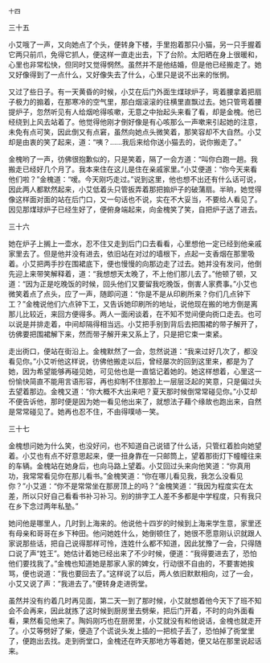     十四 

   三十五

   小艾哦了一声，又向她点了个头，便转身下楼，手里抱着那只小猫，另一只手握着它两只前爪，免得它抓人，便这样一直走出去，下了台阶。太阳晒在身上很暖和，心里也非常松快，但同时又觉得惘然。虽然并不是他结婚，但是他已经搬走了。她又好像得到了一点什么，又好像失去了什么，心里只是说不出来的怅惘。

   又过了些日子。有一天黄昏的时候，小艾在后门外面生煤球炉子，弯着腰拿着把扇子极力的搧着，在那寒冷的空气里，那白烟滚滚的往横里直飘过去。她只管弯着腰提炉子，忽然听见有人给烟呛得咳嗽，无意之中抬起头来看了看，却是金槐。他已经绕到上风去站着了。他觉得他刚才倒好像是有心咳那么一声嗽来引起她的注意，未免有点可笑，因此倒又有点窘，虽然向她点头微笑着，那笑容却不大自然。小艾却是由衷的笑了起来，道：“咦？……我后来给你送小猫去的，说你搬走了。”

   金槐哟了一声，彷佛很抱歉似的，只是笑着，隔了一会方道：“叫你白跑一趟。我搬走已经好几个月了。我本来住在这儿是住在亲戚家里。”小艾便道：“你今天来看他们啦？”金槐道：“嗳。今天刚巧走过。”说到这里，他也想不出还有什么话可说，因此两人都默然起来，小艾低着头只管扳弄着那把搧炉子的破蒲扇。半晌，她觉得像这样面对面的站在后门口，又一句话也不说，实在不大妥当，不要给人看见了。因见那煤球炉子已经生好了，便俯身端起来，向金槐笑了笑，自把炉子送了进去。

   三十六

   她在炉子上搁上一壶水，忍不住又走到后门口去看看，心里想他一定已经到他亲戚家里去了。但是他并没有进去，依旧站在对过的墙根下，点起一支香烟在那里吸着。小艾把两手抄在围裙底下，便也慢慢的向那边走了过去。她并没有发问，他倒先迎上来带笑解释着，道：“我想想天太晚了，不上他们那儿去了。”他顿了顿，又道：“因为正是吃晚饭的时候，回头他们又要留我吃晚饭，倒害人家费事。”小艾也微笑着点了点头，应了一声，随即问道：“你是不是从印刷所来？你们几点钟下工？”金槐说他们六点钟下工，又告诉她印刷所的地址，说他现在搬的地方倒是离那儿比较近，来回方便得多。两人一面闲谈着，在不知不觉间便向衖口走去。也可以说是并排走着，中间却隔得相当远。小艾把手别到背后去把围裙的带子解开了，彷佛要把围裙解下来，然而带子解开来又系上了，只是把它束一束紧。

   走出衖口，便站在街沿上。金槐默然了一会，忽然说道：“我来过好几次了，都没看见你。”小艾听他这样说，彷佛他搬走以后，曾经屡次的回到这里来，都是为了她，因为希望能够再碰见她，可见他也是一直惦记着她的。她这样想着，心里这一份愉快简直不能用言语形容，再也抑制不住那脸上一层层泛起的笑意，只是偏过头去望着那边。金槐又道：“你大概不大出来吧？夏天那时候倒常常碰见你。”小艾却不便告诉他，那时便是因为她一看见他出来了，就想法子藉个缘故也跑出来，自然是常常碰见了。她再也忍不住，不由得噗哧一笑。

   三十七

   金槐想问她为什么笑，也没好问，也不知道自己说错了什么话，只管红着脸向她望着。小艾也有点不好意思起来，便一扭身靠在一只邮筒上，望着那街灯下幢幢往来的车辆。金槐站在她身后，也向马路上望着。小艾回过头来向他笑道：“你真用功，我常常看见你在那儿看书。”金槐笑道：“你在哪儿看见我，我怎么没看见你？”小艾道：“你不是常常坐在那房顶上的吗？”金槐笑道：“我因为程度实在太差，所以只好自己看看书补习补习。别的排字工人差不多都是中学程度，只有我只在乡下念过两年私塾。”

   她问他是哪里人，几时到上海来的。他说他十四岁的时候到上海来学生意，家里还有母亲和哥哥在乡下种田。他问她姓什么，她倒顿住了，她很不愿意刚认识就跟人家说那些话，把自己说得那样可怜，连姓什么都不知道，因此犹豫了一会，只得随口说了声“姓王”。她估计着她已经出来了不少时候，便道：“我得要进去了，恐怕他们要找我了。”金槐也知道她是那家人家的婢女，行动很不自由的，不要害她挨骂，便也说道：“我也要回去了。”这样说了以后，两人依旧默默相向，过了一会，小艾又说了声：“我进去了。”便转身走进衖堂。

   虽然并没有约着几时再见面，第二天一到了那时候，小艾就想着他今天下了班不知会不会再来，因此就拣了这时候到厨房里去劈柴，把后门开着，不时的向外面看看，果然看见他来了。陶妈刚巧也在厨房里，小艾就没有和他说话，金槐也就走开了。小艾等劈好了柴，便造了个谎说头发上插的一把梳子丢了，恐怕掉了衖堂里了，便跑出去找。走到衖堂口，金槐还在昨天那地方等着她，便又站在那里说起话来。

